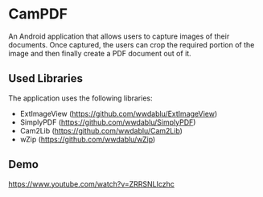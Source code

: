 # CamPDF
An Android application that allows users to capture images of their documents. Once captured, the users can crop the required portion of the image and then finally create a PDF document out of it.  

## Used Libraries  
The application uses the following libraries:  
* ExtImageView (https://github.com/wwdablu/ExtImageView)  
* SimplyPDF (https://github.com/wwdablu/SimplyPDF)  
* Cam2Lib (https://github.com/wwdablu/Cam2Lib)  
* wZip (https://github.com/wwdablu/wZip)

## Demo  
https://www.youtube.com/watch?v=ZRRSNLIczhc
